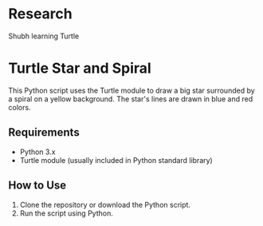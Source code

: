 # Research
Shubh learning Turtle

# Turtle Star and Spiral

This Python script uses the Turtle module to draw a big star surrounded by a spiral on a yellow background. The star's lines are drawn in blue and red colors.

## Requirements
- Python 3.x
- Turtle module (usually included in Python standard library)

## How to Use
1. Clone the repository or download the Python script.
2. Run the script using Python.

